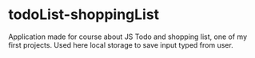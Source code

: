 # todoList-shoppingList
Application made for course about JS
Todo and shopping list, one of my first projects. Used here local storage to save input typed from user.

